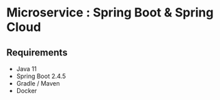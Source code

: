 # Microservice : Spring Boot & Spring Cloud

## Requirements

- Java 11
- Spring Boot 2.4.5
- Gradle / Maven
- Docker
